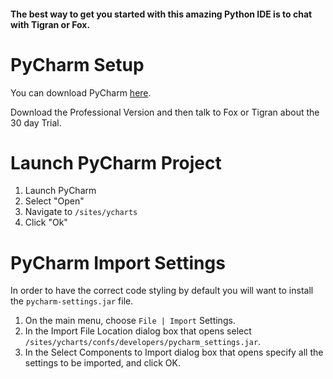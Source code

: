 #### The best way to get you started with this amazing Python IDE is to chat with Tigran or Fox.

# PyCharm Setup

You can download PyCharm [here](https://www.jetbrains.com/pycharm/).

Download the Professional Version and then talk to Fox or Tigran about the 30 day Trial.

# Launch PyCharm Project

1. Launch PyCharm
2. Select "Open" 
3. Navigate to `/sites/ycharts`
4. Click "Ok"

# PyCharm Import Settings
In order to have the correct code styling by default you will want to install the `pycharm-settings.jar` file.

1. On the main menu, choose `File | Import` Settings.
2. In the Import File Location dialog box that opens select `/sites/ycharts/confs/developers/pycharm_settings.jar`.
3. In the Select Components to Import dialog box that opens specify all the settings to be imported, and click OK.


